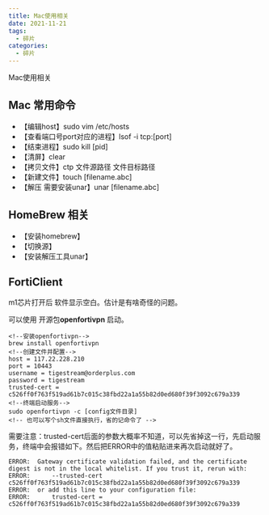 ```yaml
---
title: Mac使用相关
date: 2021-11-21
tags: 
  - 碎片
categories: 
  - 碎片
---
```


Mac使用相关

<!--more-->

## Mac 常用命令

- 【编辑host】sudo vim /etc/hosts
- 【查看端口号port对应的进程】lsof -i tcp:[port]
- 【结束进程】sudo kill [pid]
- 【清屏】clear
- 【拷贝文件】ctp 文件源路径 文件目标路径  
- 【新建文件】touch [filename.abc]
- 【解压 需要安装unar】unar [filename.abc]

## HomeBrew 相关

- 【安装homebrew】
- 【切换源】
- 【安装解压工具unar】

## FortiClient

m1芯片打开后 软件显示空白。估计是有啥奇怪的问题。

可以使用 开源包**openfortivpn** 启动。

```
<!--安装openfortivpn-->
brew install openfortivpn
<!--创建文件并配置-->
host = 117.22.228.210
port = 10443
username = tigestream@orderplus.com
password = tigestream
trusted-cert = c526ff0f763f519ad61b7c015c38fbd22a1a55b82d0ed680f39f3092c679a339
<!--终端启动服务-->
sudo openfortivpn -c [config文件目录]
<!-- 也可以写个sh文件直接执行，省的记命令了 -->
```

需要注意：trusted-cert后面的参数大概率不知道，可以先省掉这一行，先启动服务，终端中会报错如下。然后把ERROR中的值粘贴进来再次启动就好了。

```
ERROR:  Gateway certificate validation failed, and the certificate digest is not in the local whitelist. If you trust it, rerun with:
ERROR:      --trusted-cert c526ff0f763f519ad61b7c015c38fbd22a1a55b82d0ed680f39f3092c679a339
ERROR:  or add this line to your configuration file:
ERROR:      trusted-cert = c526ff0f763f519ad61b7c015c38fbd22a1a55b82d0ed680f39f3092c679a339
```
